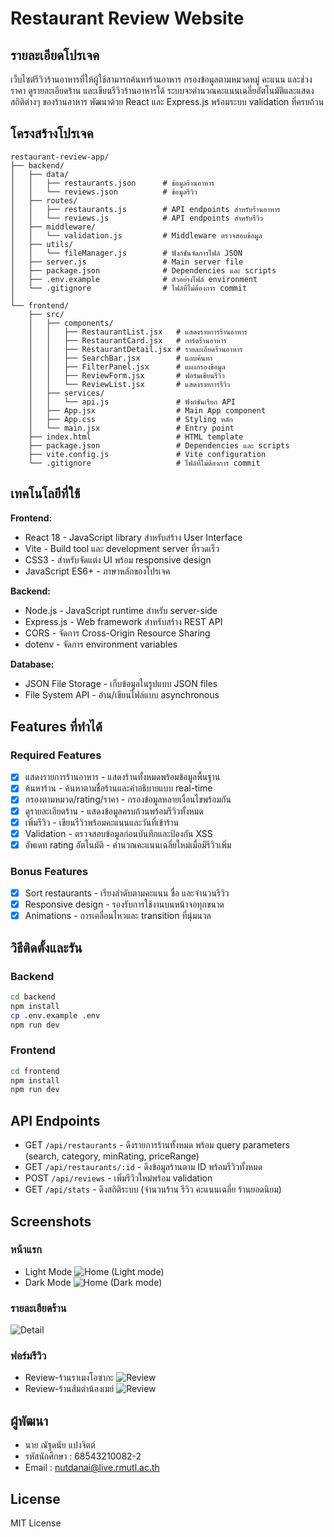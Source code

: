 # Restaurant Review Website

## รายละเอียดโปรเจค
เว็บไซต์รีวิวร้านอาหารที่ให้ผู้ใช้สามารถค้นหาร้านอาหาร กรองข้อมูลตามหมวดหมู่ คะแนน และช่วงราคา ดูรายละเอียดร้าน และเขียนรีวิวร้านอาหารได้
ระบบจะคำนวณคะแนนเฉลี่ยอัตโนมัติและแสดงสถิติต่างๆ ของร้านอาหาร พัฒนาด้วย React และ Express.js พร้อมระบบ validation ที่ครบถ้วน

## โครงสร้างโปรเจค
```
restaurant-review-app/
├── backend/
│   ├── data/
│   │   ├── restaurants.json      # ข้อมูลร้านอาหาร
│   │   └── reviews.json          # ข้อมูลรีวิว
│   ├── routes/
│   │   ├── restaurants.js        # API endpoints สำหรับร้านอาหาร
│   │   └── reviews.js            # API endpoints สำหรับรีวิว
│   ├── middleware/
│   │   └── validation.js         # Middleware ตรวจสอบข้อมูล
│   ├── utils/
│   │   └── fileManager.js        # ฟังก์ชันจัดการไฟล์ JSON
│   ├── server.js                 # Main server file
│   ├── package.json              # Dependencies และ scripts
│   ├── .env.example              # ตัวอย่างไฟล์ environment
│   └── .gitignore                # ไฟล์ที่ไม่ต้องการ commit
│
└── frontend/
    ├── src/
    │   ├── components/
    │   │   ├── RestaurantList.jsx   # แสดงรายการร้านอาหาร
    │   │   ├── RestaurantCard.jsx   # การ์ดร้านอาหาร
    │   │   ├── RestaurantDetail.jsx # รายละเอียดร้านอาหาร
    │   │   ├── SearchBar.jsx        # แถบค้นหา
    │   │   ├── FilterPanel.jsx      # แผงกรองข้อมูล
    │   │   ├── ReviewForm.jsx       # ฟอร์มเขียนรีวิว
    │   │   └── ReviewList.jsx       # แสดงรายการรีวิว
    │   ├── services/
    │   │   └── api.js               # ฟังก์ชันเรียก API
    │   ├── App.jsx                  # Main App component
    │   ├── App.css                  # Styling หลัก
    │   └── main.jsx                 # Entry point
    ├── index.html                   # HTML template
    ├── package.json                 # Dependencies และ scripts
    ├── vite.config.js               # Vite configuration
    └── .gitignore                   # ไฟล์ที่ไม่ต้องการ commit
```

## เทคโนโลยีที่ใช้
**Frontend:**
- React 18 - JavaScript library สำหรับสร้าง User Interface
- Vite - Build tool และ development server ที่รวดเร็ว
- CSS3 - สำหรับจัดแต่ง UI พร้อม responsive design
- JavaScript ES6+ - ภาษาหลักของโปรเจค

**Backend:**
- Node.js - JavaScript runtime สำหรับ server-side
- Express.js - Web framework สำหรับสร้าง REST API
- CORS - จัดการ Cross-Origin Resource Sharing
- dotenv - จัดการ environment variables

**Database:**
- JSON File Storage - เก็บข้อมูลในรูปแบบ JSON files
- File System API - อ่าน/เขียนไฟล์แบบ asynchronous

## Features ที่ทำได้
### Required Features
- [x] แสดงรายการร้านอาหาร - แสดงร้านทั้งหมดพร้อมข้อมูลพื้นฐาน
- [x] ค้นหาร้าน - ค้นหาตามชื่อร้านและคำอธิบายแบบ real-time
- [x] กรองตามหมวด/rating/ราคา - กรองข้อมูลหลายเงื่อนไขพร้อมกัน
- [x] ดูรายละเอียดร้าน - แสดงข้อมูลครบถ้วนพร้อมรีวิวทั้งหมด
- [x] เพิ่มรีวิว - เขียนรีวิวพร้อมคะแนนและวันที่เข้าร้าน
- [x] Validation - ตรวจสอบข้อมูลก่อนบันทึกและป้องกัน XSS
- [x] อัพเดท rating อัตโนมัติ - คำนวณคะแนนเฉลี่ยใหม่เมื่อมีรีวิวเพิ่ม

### Bonus Features
- [x] Sort restaurants - เรียงลำดับตามคะแนน ชื่อ และจำนวนรีวิว
- [x] Responsive design - รองรับการใช้งานบนหน้าจอทุกขนาด
- [x] Animations - การเคลื่อนไหวและ transition ที่นุ่มนวล

## วิธีติดตั้งและรัน

### Backend
```bash
cd backend
npm install
cp .env.example .env
npm run dev
```

### Frontend
```bash
cd frontend
npm install
npm run dev
```

## API Endpoints
- GET `/api/restaurants` - ดึงรายการร้านทั้งหมด พร้อม query parameters (search, category, minRating, priceRange)
- GET `/api/restaurants/:id` - ดึงข้อมูลร้านตาม ID พร้อมรีวิวทั้งหมด
- POST `/api/reviews` - เพิ่มรีวิวใหม่พร้อม validation
- GET `/api/stats` - ดึงสถิติระบบ (จำนวนร้าน รีวิว คะแนนเฉลี่ย ร้านยอดนิยม)

## Screenshots
### หน้าแรก
- Light Mode
![Home (Light mode)](Restaurant-Review-App/screenshots/Home-light.png)
- Dark Mode
![Home (Dark mode)](Restaurant-Review-App/screenshots/Home-dark.png)

### รายละเอียดร้าน
![Detail](Restaurant-Review-App/screenshots/Detail.png)

### ฟอร์มรีวิว
- Review-ร้านราเมงโอซากะ
![Review](Restaurant-Review-App/screenshots/Review-Form-1.png)
- Review-ร้านส้มตำน้องเมย์
![Review](Restaurant-Review-App/screenshots/Review-Form-2.png)

## ผู้พัฒนา
- นาย ณัฐดนัย แปงจิตต์
- รหัสนักศึกษา : 68543210082-2
- Email : nutdanai@live.rmutl.ac.th

## License
MIT License